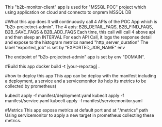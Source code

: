 This "b2b-monitor-client" app is used for "MSSQL POC" project which using application on cloud and connecto to onprem MSSQL DB

#What this app does
It will continuously call 4 APIs of the POC App which is "b2b-projectnet-admin".
The 4 apis: B2B_DETAIL_FAQS, B2B_FIND_FAQS, B2B_SAVE_FAQS & B2B_ADD_FAQS
Each time, this call will call 4 above api and then sleep an INTERVAL
For each API Call, it logs the response detail and expose to the histogram metrics named "http_server_duration"
The label "exported_job"  is set by "EXPORTED_JOB_NAME" env

The endpoint of "b2b-projectnet-admin" app is set by env "DOMAIN".

#Build this app
docker build -t [your-repo:tag] .

#how to deploy this app
This app can be deploy with the manifest including a deployment, a service and a servicemonitor (to help its metrics to be collected by prometheus)

kubeclt apply -f manifest/deployment.yaml
kubeclt apply -f manifest/service.yaml
kubeclt apply -f manifest/servicemonitor.yaml

#Metrics
This app expose metrics at default port and at "/metrics" path
Using servicemonitor to apply a new target in prometheus collecting these metrics. 